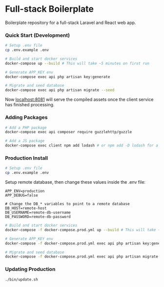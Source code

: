 # Full-stack Boilerplate

Boilerplate repository for a full-stack Laravel and React web app.

### Quick Start (Development)

```bash
# Setup .env file
cp .env.example .env

# Build and start docker services
docker-compose up --build # This will take ~5 minutes on first run

# Generate APP_KEY env
docker-compose exec api php artisan key:generate

# Migrate and seed database
docker-compose exec api php artisan migrate --seed
```

Now [localhost:8081](http://localhost:8081) will serve the compiled assets once the client service has finished processing.

### Adding Packages

```bash
# Add a PHP package
docker-compose exec api composer require guzzlehttp/guzzle

# Add a JS package
docker-compose exec client npm add lodash # or npm add -D lodash for a dev dependency
```

### Production Install

```bash
# Setup .env file
cp .env.example .env
```

Setup remote database, then change these values inside the .env file:

```dotenv
APP_ENV=production
APP_DEBUG=false

# Change the DB_* variables to point to a remote database
DB_HOST=remote-host
DB_USERNAME=remote-db-username
DB_PASSWORD=remote-db-password
```

```bash
# Build and start docker services
docker-compose -f docker-compose.prod.yml up --build # This will take ~5 minutes on first run

# Generate APP_KEY env
docker-compose -f docker-compose.prod.yml exec api php artisan key:generate

# Migrate and seed database
docker-compose -f docker-compose.prod.yml exec api php artisan migrate --seed
```

### Updating Production

```bash
./bin/update.sh
```
